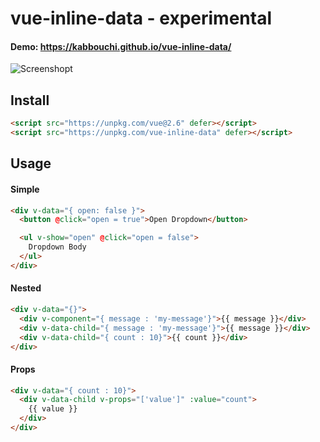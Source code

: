 # vue-inline-data - experimental

#### Demo: https://kabbouchi.github.io/vue-inline-data/

![Screenshopt](https://kabbouchi.github.io/vue-inline-data/screenshot.png)

## Install

```html
<script src="https://unpkg.com/vue@2.6" defer></script>
<script src="https://unpkg.com/vue-inline-data" defer></script>
```

## Usage

#### Simple

```html
<div v-data="{ open: false }">
  <button @click="open = true">Open Dropdown</button>

  <ul v-show="open" @click="open = false">
    Dropdown Body
  </ul>
</div>
```

#### Nested

```html
<div v-data="{}">
  <div v-component="{ message : 'my-message'}">{{ message }}</div>
  <div v-data-child="{ message : 'my-message'}">{{ message }}</div>
  <div v-data-child="{ count : 10}">{{ count }}</div>
</div>
```

#### Props

```html
<div v-data="{ count : 10}">
  <div v-data-child v-props="['value']" :value="count">
    {{ value }}
  </div>
</div>
```
